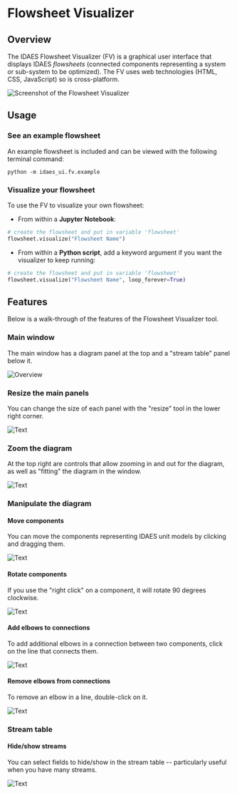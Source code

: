 # Flowsheet Visualizer

## Overview

The IDAES Flowsheet Visualizer (FV) is a graphical user interface that displays IDAES *flowsheets* (connected components representing a system or sub-system to be optimized). The FV uses web technologies (HTML, CSS, JavaScript) so is cross-platform.

![Screenshot of the Flowsheet Visualizer](_static/sample_fv.png)

## Usage

### See an example flowsheet
An example flowsheet is included and can be viewed with the following terminal command:

```shell
python -m idaes_ui.fv.example
```

### Visualize your flowsheet
To use the FV to visualize your own flowsheet:
* From within a **Jupyter Notebook**:
```python
# create the flowsheet and put in variable 'flowsheet'
flowsheet.visualize("Flowsheet Name")
```
* From within a **Python script**, add a keyword argument if you want the visualizer to keep running: 
```python
# create the flowsheet and put in variable 'flowsheet'
flowsheet.visualize("Flowsheet Name", loop_forever=True)
```

## Features
Below is a walk-through of the features of the Flowsheet Visualizer tool.

### Main window
The main window has a diagram panel at the top and a "stream table" panel below it.

![Overview](_static/fv/fv1.png)

### Resize the main panels
You can change the size of each panel with the "resize" tool in the lower right corner.

![Text](_static/fv/fv2.png)

### Zoom the diagram
At the top right are controls that allow zooming in and out for the diagram, as well as "fitting" the diagram in the window.

![Text](_static/fv/fv3.png)

### Manipulate the diagram

#### Move components
You can move the components representing IDAES unit models by clicking and dragging them.

![Text](_static/fv/fvr1.png)

#### Rotate components
If you use the "right click" on a component, it will rotate 90 degrees clockwise.

![Text](_static/fv/fvr2.png)

#### Add elbows to connections
To add additional elbows in a connection between two components, click on the line that connects them.

![Text](_static/fv/fvr3.png)

#### Remove elbows from connections
To remove an elbow in a line, double-click on it.

![Text](_static/fv/fvr4.png)

### Stream table

#### Hide/show streams
You can select fields to hide/show in the stream table -- particularly useful when you have many streams.

![Text](_static/fv/fvst1.png)
